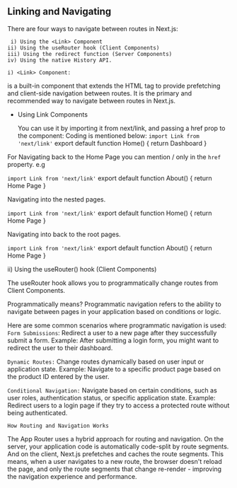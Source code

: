 ## Linking and Navigating


There are four ways to navigate between routes in Next.js:

     i) Using the <Link> Component
    ii) Using the useRouter hook (Client Components)
    iii) Using the redirect function (Server Components)
    iv) Using the native History API.

    i) <Link> Component: 

<Link> is a built-in component that extends the HTML <a> tag to provide prefetching and client-side navigation between routes. It is the primary and recommended way to navigate between routes in Next.js.
 
 
 - Using Link Components 

    You can use it by importing it from next/link, and passing a href prop to the component:
 Coding is mentioned below: 
    ` import Link from 'next/link' `
    export default function Home() { 
         return <Link href="/dashboard">Dashboard</Link> 
        }
 
 For Navigating back to the Home Page you can mention / only in the `href` property. e.g 

 ` import Link from 'next/link' `
    export default function About() { 
         return <Link href="/">Home Page</Link> 
        }

 Navigating into the nested pages. 

 ` import Link from 'next/link' `
    export default function Home() { 
         return <Link href="/dashboard/profile">Home Page</Link> 
        }


Navigating into back to the root pages. 

 ` import Link from 'next/link' `
    export default function About() { 
         return <Link href="/dashboard">Home Page</Link> 
        }



ii) Using the useRouter() hook (Client Components)

The useRouter hook allows you to programmatically change routes from Client Components.

Programmatically means? Programmatic navigation refers to the ability to navigate between pages in your application based on conditions or logic. 

Here are some common scenarios where programmatic navigation is used:
`Form Submissions`:
Redirect a user to a new page after they successfully submit a form.
Example: After submitting a login form, you might want to redirect the user to their dashboard.

`Dynamic Routes:`
Change routes dynamically based on user input or application state.
Example: Navigate to a specific product page based on the product ID entered by the user.

`Conditional Navigation:`
Navigate based on certain conditions, such as user roles, authentication status, or specific application state.
Example: Redirect users to a login page if they try to access a protected route without being authenticated.

`How Routing and Navigation Works`

The App Router uses a hybrid approach for routing and navigation. On the server, your application code is automatically code-split by route segments. And on the client, Next.js prefetches and caches the route segments. This means, when a user navigates to a new route, the browser doesn't reload the page, and only the route segments that change re-render - improving the navigation experience and performance.

